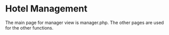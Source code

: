 # Hotel Management
The main page for manager view is manager.php. The other pages are used for the other functions.

